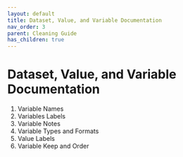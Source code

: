 ```yaml
---
layout: default
title: Dataset, Value, and Variable Documentation 
nav_order: 3
parent: Cleaning Guide
has_children: true
---
```


# Dataset, Value, and Variable Documentation 

1. Variable Names 
2. Variables Labels
3. Variable Notes
4. Variable Types and Formats
5. Value Labels 
6. Variable Keep and Order
